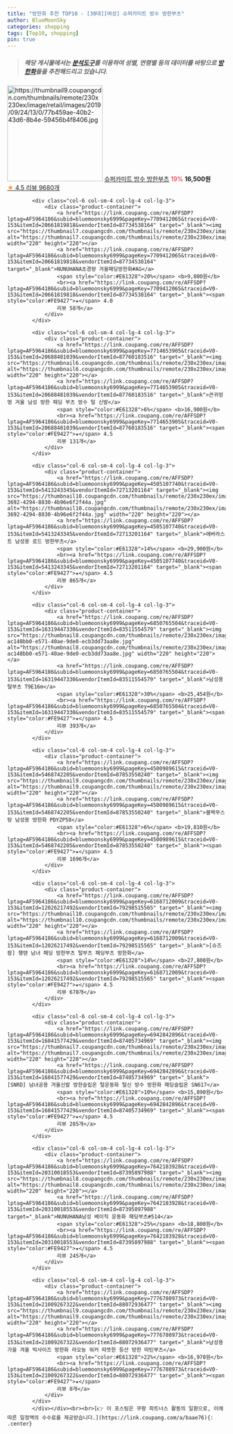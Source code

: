 ```yaml
---
title: "방한화 추천 TOP10 - [30대][여성] 슈퍼카미트 방수 방한부츠"
author: BlueMoonSky
categories: shopping
tags: [Top10, shopping]
pin: true
---
```


> ##### 해당 게시물에서는 [**분석도구**](https://itemscout.io/)를 이용하여 **성별**, **연령별** 등의 데이터를 바탕으로 [**방한화**](https://link.coupang.com/a/baae76)들을 추천해드리고 있습니다.
<div class="container"><div class="row">
            <div class="col-6 col-sm-4 col-lg-4 col-lg-3">
                <div class="product-container">
                    <a href="https://link.coupang.com/re/AFFSDP?lptag=AF5964186&subid=bluemoonsky6999&pageKey=8855226&traceid=V0-153&itemId=38671711&vendorItemId=5376741454" target="_blank"><img src="https://thumbnail9.coupangcdn.com/thumbnails/remote/230x230ex/image/retail/images/2019/09/24/13/0/77b459ae-40b2-43d6-8b4e-59456b4f8406.jpg" alt="https://thumbnail9.coupangcdn.com/thumbnails/remote/230x230ex/image/retail/images/2019/09/24/13/0/77b459ae-40b2-43d6-8b4e-59456b4f8406.jpg" width="220" height="220"></a>
                    <a href="https://link.coupang.com/re/AFFSDP?lptag=AF5964186&subid=bluemoonsky6999&pageKey=8855226&traceid=V0-153&itemId=38671711&vendorItemId=5376741454" target="_blank">슈퍼카미트 방수 방한부츠</a>
                    <span style="color:#E61328">19%</span> <b>16,500원</b>
                    <br><a href="https://link.coupang.com/re/AFFSDP?lptag=AF5964186&subid=bluemoonsky6999&pageKey=8855226&traceid=V0-153&itemId=38671711&vendorItemId=5376741454" target="_blank"><span style="color:#FE9427">★</span> 4.5
                    리뷰 9680개</a>
                </div>
            </div>
            
            <div class="col-6 col-sm-4 col-lg-4 col-lg-3">
                <div class="product-container">
                    <a href="https://link.coupang.com/re/AFFSDP?lptag=AF5964186&subid=bluemoonsky6999&pageKey=7709412065&traceid=V0-153&itemId=20661819818&vendorItemId=87734538164" target="_blank"><img src="https://thumbnail7.coupangcdn.com/thumbnails/remote/230x230ex/image/vendor_inventory/628a/5128257f7f8280e37e7279eaa88ace3e09318b08965bb26271185399b74b.jpg" alt="https://thumbnail7.coupangcdn.com/thumbnails/remote/230x230ex/image/vendor_inventory/628a/5128257f7f8280e37e7279eaa88ace3e09318b08965bb26271185399b74b.jpg" width="220" height="220"></a>
                    <a href="https://link.coupang.com/re/AFFSDP?lptag=AF5964186&subid=bluemoonsky6999&pageKey=7709412065&traceid=V0-153&itemId=20661819818&vendorItemId=87734538164" target="_blank">NUNUHANA초경량 겨울패딩방한화#AG</a>
                    <span style="color:#E61328">20%</span> <b>9,800원</b>
                    <br><a href="https://link.coupang.com/re/AFFSDP?lptag=AF5964186&subid=bluemoonsky6999&pageKey=7709412065&traceid=V0-153&itemId=20661819818&vendorItemId=87734538164" target="_blank"><span style="color:#FE9427">★</span> 4.0
                    리뷰 58개</a>
                </div>
            </div>
            
            <div class="col-6 col-sm-4 col-lg-4 col-lg-3">
                <div class="product-container">
                    <a href="https://link.coupang.com/re/AFFSDP?lptag=AF5964186&subid=bluemoonsky6999&pageKey=7714653905&traceid=V0-153&itemId=20688481039&vendorItemId=87760183516" target="_blank"><img src="https://thumbnail6.coupangcdn.com/thumbnails/remote/230x230ex/image/vendor_inventory/ab4c/de1ee84f3ae3e58ae32e1595a0e767e3a5b72d56416ecbaaaa2e2cd35189.jpg" alt="https://thumbnail6.coupangcdn.com/thumbnails/remote/230x230ex/image/vendor_inventory/ab4c/de1ee84f3ae3e58ae32e1595a0e767e3a5b72d56416ecbaaaa2e2cd35189.jpg" width="220" height="220"></a>
                    <a href="https://link.coupang.com/re/AFFSDP?lptag=AF5964186&subid=bluemoonsky6999&pageKey=7714653905&traceid=V0-153&itemId=20688481039&vendorItemId=87760183516" target="_blank">큰귀멍멍 겨울 남성 방한 패딩 부츠 방수 털 신발</a>
                    <span style="color:#E61328">6%</span> <b>16,900원</b>
                    <br><a href="https://link.coupang.com/re/AFFSDP?lptag=AF5964186&subid=bluemoonsky6999&pageKey=7714653905&traceid=V0-153&itemId=20688481039&vendorItemId=87760183516" target="_blank"><span style="color:#FE9427">★</span> 4.5
                    리뷰 131개</a>
                </div>
            </div>
            
            <div class="col-6 col-sm-4 col-lg-4 col-lg-3">
                <div class="product-container">
                    <a href="https://link.coupang.com/re/AFFSDP?lptag=AF5964186&subid=bluemoonsky6999&pageKey=4505107740&traceid=V0-153&itemId=5413243345&vendorItemId=72713201164" target="_blank"><img src="https://thumbnail10.coupangcdn.com/thumbnails/remote/230x230ex/image/retail/images/2020/11/27/11/4/b80620ed-3692-4294-8830-4b96e6f2f44a.jpg" alt="https://thumbnail10.coupangcdn.com/thumbnails/remote/230x230ex/image/retail/images/2020/11/27/11/4/b80620ed-3692-4294-8830-4b96e6f2f44a.jpg" width="220" height="220"></a>
                    <a href="https://link.coupang.com/re/AFFSDP?lptag=AF5964186&subid=bluemoonsky6999&pageKey=4505107740&traceid=V0-153&itemId=5413243345&vendorItemId=72713201164" target="_blank">에버라스트 남성용 로드 방한부츠</a>
                    <span style="color:#E61328">14%</span> <b>29,900원</b>
                    <br><a href="https://link.coupang.com/re/AFFSDP?lptag=AF5964186&subid=bluemoonsky6999&pageKey=4505107740&traceid=V0-153&itemId=5413243345&vendorItemId=72713201164" target="_blank"><span style="color:#FE9427">★</span> 4.5
                    리뷰 865개</a>
                </div>
            </div>
            
            <div class="col-6 col-sm-4 col-lg-4 col-lg-3">
                <div class="product-container">
                    <a href="https://link.coupang.com/re/AFFSDP?lptag=AF5964186&subid=bluemoonsky6999&pageKey=6850765504&traceid=V0-153&itemId=16319447330&vendorItemId=83511554579" target="_blank"><img src="https://thumbnail8.coupangcdn.com/thumbnails/remote/230x230ex/image/retail/images/1256256325349244-ac148bb0-e571-40ae-9de0-ecb3dd73aa8e.jpg" alt="https://thumbnail8.coupangcdn.com/thumbnails/remote/230x230ex/image/retail/images/1256256325349244-ac148bb0-e571-40ae-9de0-ecb3dd73aa8e.jpg" width="220" height="220"></a>
                    <a href="https://link.coupang.com/re/AFFSDP?lptag=AF5964186&subid=bluemoonsky6999&pageKey=6850765504&traceid=V0-153&itemId=16319447330&vendorItemId=83511554579" target="_blank">남성용 털부츠 T9E16m</a>
                    <span style="color:#E61328">30%</span> <b>25,454원</b>
                    <br><a href="https://link.coupang.com/re/AFFSDP?lptag=AF5964186&subid=bluemoonsky6999&pageKey=6850765504&traceid=V0-153&itemId=16319447330&vendorItemId=83511554579" target="_blank"><span style="color:#FE9427">★</span> 4.5
                    리뷰 393개</a>
                </div>
            </div>
            
            <div class="col-6 col-sm-4 col-lg-4 col-lg-3">
                <div class="product-container">
                    <a href="https://link.coupang.com/re/AFFSDP?lptag=AF5964186&subid=bluemoonsky6999&pageKey=4500989615&traceid=V0-153&itemId=5468742205&vendorItemId=87853550240" target="_blank"><img src="https://thumbnail9.coupangcdn.com/thumbnails/remote/230x230ex/image/vendor_inventory/ecf3/91709112f5b99b22c82857ea712e6ff05cc61ab7aa04ba4dfdad05be83e6.jpg" alt="https://thumbnail9.coupangcdn.com/thumbnails/remote/230x230ex/image/vendor_inventory/ecf3/91709112f5b99b22c82857ea712e6ff05cc61ab7aa04ba4dfdad05be83e6.jpg" width="220" height="220"></a>
                    <a href="https://link.coupang.com/re/AFFSDP?lptag=AF5964186&subid=bluemoonsky6999&pageKey=4500989615&traceid=V0-153&itemId=5468742205&vendorItemId=87853550240" target="_blank">블랙무스탕 남성용 방한화 PDYZP58</a>
                    <span style="color:#E61328">6%</span> <b>19,810원</b>
                    <br><a href="https://link.coupang.com/re/AFFSDP?lptag=AF5964186&subid=bluemoonsky6999&pageKey=4500989615&traceid=V0-153&itemId=5468742205&vendorItemId=87853550240" target="_blank"><span style="color:#FE9427">★</span> 4.5
                    리뷰 1696개</a>
                </div>
            </div>
            
            <div class="col-6 col-sm-4 col-lg-4 col-lg-3">
                <div class="product-container">
                    <a href="https://link.coupang.com/re/AFFSDP?lptag=AF5964186&subid=bluemoonsky6999&pageKey=6168712009&traceid=V0-153&itemId=12026217492&vendorItemId=79298515565" target="_blank"><img src="https://thumbnail10.coupangcdn.com/thumbnails/remote/230x230ex/image/vendor_inventory/eb5e/e23962ba4b31bdf8a27d5000ab727503ce0d0f588b640ed2e00b2138e3fb.jpg" alt="https://thumbnail10.coupangcdn.com/thumbnails/remote/230x230ex/image/vendor_inventory/eb5e/e23962ba4b31bdf8a27d5000ab727503ce0d0f588b640ed2e00b2138e3fb.jpg" width="220" height="220"></a>
                    <a href="https://link.coupang.com/re/AFFSDP?lptag=AF5964186&subid=bluemoonsky6999&pageKey=6168712009&traceid=V0-153&itemId=12026217492&vendorItemId=79298515565" target="_blank">[슈즈팜] 행텐 남녀 패딩 방한부츠 털부츠 패딩부츠 방한화</a>
                    <span style="color:#E61328">14%</span> <b>27,800원</b>
                    <br><a href="https://link.coupang.com/re/AFFSDP?lptag=AF5964186&subid=bluemoonsky6999&pageKey=6168712009&traceid=V0-153&itemId=12026217492&vendorItemId=79298515565" target="_blank"><span style="color:#FE9427">★</span> 4.5
                    리뷰 678개</a>
                </div>
            </div>
            
            <div class="col-6 col-sm-4 col-lg-4 col-lg-3">
                <div class="product-container">
                    <a href="https://link.coupang.com/re/AFFSDP?lptag=AF5964186&subid=bluemoonsky6999&pageKey=6942842896&traceid=V0-153&itemId=16841577429&vendorItemId=87405734969" target="_blank"><img src="https://thumbnail7.coupangcdn.com/thumbnails/remote/230x230ex/image/vendor_inventory/5452/60ffb659860d4e69a17d461ac4571b6a27be885791f05c4af45c6f29f210.jpg" alt="https://thumbnail7.coupangcdn.com/thumbnails/remote/230x230ex/image/vendor_inventory/5452/60ffb659860d4e69a17d461ac4571b6a27be885791f05c4af45c6f29f210.jpg" width="220" height="220"></a>
                    <a href="https://link.coupang.com/re/AFFSDP?lptag=AF5964186&subid=bluemoonsky6999&pageKey=6942842896&traceid=V0-153&itemId=16841577429&vendorItemId=87405734969" target="_blank">[SNRD] 남녀공용 겨울신발 방한슬립온 털운동화 털신 방수 방한화 패딩슬립온 SN617</a>
                    <span style="color:#E61328">10%</span> <b>15,890원</b>
                    <br><a href="https://link.coupang.com/re/AFFSDP?lptag=AF5964186&subid=bluemoonsky6999&pageKey=6942842896&traceid=V0-153&itemId=16841577429&vendorItemId=87405734969" target="_blank"><span style="color:#FE9427">★</span> 4.5
                    리뷰 285개</a>
                </div>
            </div>
            
            <div class="col-6 col-sm-4 col-lg-4 col-lg-3">
                <div class="product-container">
                    <a href="https://link.coupang.com/re/AFFSDP?lptag=AF5964186&subid=bluemoonsky6999&pageKey=7642183928&traceid=V0-153&itemId=20310018553&vendorItemId=87395897988" target="_blank"><img src="https://thumbnail8.coupangcdn.com/thumbnails/remote/230x230ex/image/vendor_inventory/a86f/73d5ff9c2372937b29e3e53c17088e9b897c07b4953448bc8666f23f38c1.jpg" alt="https://thumbnail8.coupangcdn.com/thumbnails/remote/230x230ex/image/vendor_inventory/a86f/73d5ff9c2372937b29e3e53c17088e9b897c07b4953448bc8666f23f38c1.jpg" width="220" height="220"></a>
                    <a href="https://link.coupang.com/re/AFFSDP?lptag=AF5964186&subid=bluemoonsky6999&pageKey=7642183928&traceid=V0-153&itemId=20310018553&vendorItemId=87395897988" target="_blank">NUNUHANA남성 베이직 운동화 패딩부츠#514</a>
                    <span style="color:#E61328">25%</span> <b>18,800원</b>
                    <br><a href="https://link.coupang.com/re/AFFSDP?lptag=AF5964186&subid=bluemoonsky6999&pageKey=7642183928&traceid=V0-153&itemId=20310018553&vendorItemId=87395897988" target="_blank"><span style="color:#FE9427">★</span> 4.5
                    리뷰 245개</a>
                </div>
            </div>
            
            <div class="col-6 col-sm-4 col-lg-4 col-lg-3">
                <div class="product-container">
                    <a href="https://link.coupang.com/re/AFFSDP?lptag=AF5964186&subid=bluemoonsky6999&pageKey=7776780973&traceid=V0-153&itemId=21009267322&vendorItemId=88072936477" target="_blank"><img src="https://thumbnail9.coupangcdn.com/thumbnails/remote/230x230ex/image/vendor_inventory/c263/fb7e7b761de212ba68e8ffedee806314f2e3ce9c7e61e4b36ec79bd71a56.png" alt="https://thumbnail9.coupangcdn.com/thumbnails/remote/230x230ex/image/vendor_inventory/c263/fb7e7b761de212ba68e8ffedee806314f2e3ce9c7e61e4b36ec79bd71a56.png" width="220" height="220"></a>
                    <a href="https://link.coupang.com/re/AFFSDP?lptag=AF5964186&subid=bluemoonsky6999&pageKey=7776780973&traceid=V0-153&itemId=21009267322&vendorItemId=88072936477" target="_blank">남성용 가을 겨울 빅사이즈 방한화 라오농 워커 따뜻한 등산 방한 마틴부츠</a>
                    <span style="color:#E61328">22%</span> <b>16,970원</b>
                    <br><a href="https://link.coupang.com/re/AFFSDP?lptag=AF5964186&subid=bluemoonsky6999&pageKey=7776780973&traceid=V0-153&itemId=21009267322&vendorItemId=88072936477" target="_blank"><span style="color:#FE9427">★</span> 
                    리뷰 0개</a>
                </div>
            </div>
            </div></div><br><br>[👉 이 포스팅은 쿠팡 파트너스 활동의 일환으로, 이에 따른 일정액의 수수료를 제공받습니다.](https://link.coupang.com/a/baae76){: .center}